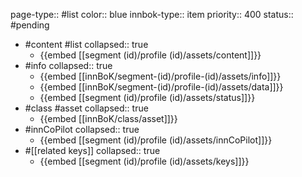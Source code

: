 page-type:: #list
color:: blue
innbok-type:: item
priority:: 400
status:: #pending

- #content #list
  collapsed:: true
	- {{embed [[segment (id)/profile (id)/assets/content]]}}
- #info
  collapsed:: true
	- {{embed [[innBoK/segment-(id)/profile-(id)/assets/info]]}}
	- {{embed [[innBoK/segment-(id)/profile-(id)/assets/data]]}}
	- {{embed [[segment (id)/profile (id)/assets/status]]}}
- #class #asset
  collapsed:: true
	- {{embed [[innBoK/class/asset]]}}
- #innCoPilot
  collapsed:: true
	- {{embed [[segment (id)/profile (id)/assets/innCoPilot]]}}
- #[[related keys]]
  collapsed:: true
	- {{embed [[segment (id)/profile (id)/assets/keys]]}}


